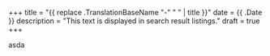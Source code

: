 +++
title = "{{ replace .TranslationBaseName "-" " " | title }}"
date = {{ .Date }}
description = "This text is displayed in search result listings."
draft = true
+++

asda